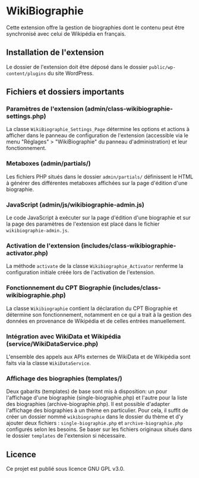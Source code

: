 # WikiBiographie

Cette extension offre la gestion de biographies dont le contenu peut être synchronisé avec celui de Wikipédia en français.

## Installation de l'extension

Le dossier de l'extension doit être déposé dans le dossier `public/wp-content/plugins` du site WordPress.

## Fichiers et dossiers importants

### Paramètres de l'extension (admin/class-wikibiographie-settings.php)

La classe `WikiBiographie_Settings_Page` détermine les options et actions à afficher dans le panneau de configuration de l'extension (accessible via le menu "Réglages" > "WikiBiographie" du panneau d'administration) et leur fonctionnement.

### Metaboxes (admin/partials/)

Les fichiers PHP situés dans le dossier `admin/partials/` définissent le HTML à générer des différentes metaboxes affichées sur la page d'édition d'une biographie.

### JavaScript (admin/js/wikibiographie-admin.js)

Le code JavaScript à exécuter sur la page d'édition d'une biographie et sur la page des paramètres de l'extension est placé dans le fichier `wikibiographie-admin.js`.

### Activation de l'extension (includes/class-wikibiographie-activator.php)

La méthode `activate` de la classe `Wikibiographie_Activator` renferme la configuration initiale créée lors de l'activation de l'extension.

### Fonctionnement du CPT Biographie (includes/class-wikibiographie.php)

La classe `Wikibiographie` contient la déclaration du CPT Biographie et détermine son fonctionnement, notamment en ce qui a trait à la gestion des données en provenance de Wikipédia et de celles entrées manuellement.

### Intégration avec WikiData et Wikipédia (service/WikiDataService.php)

L'ensemble des appels aux APIs externes de WikiData et de Wikipédia sont faits via la classe `WikiDataService`.

### Affichage des biographies (templates/)

Deux gabarits (templates) de base sont mis à disposition: un pour l'affichage d'une biographie (single-biographie.php) et l'autre pour la liste des biographies (archive-biographie.php).
Il est possible d'adapter l'affichage des biographies à un thème en particulier. Pour cela, il suffit de créer un dossier nommé `wikibiographie` dans le dossier du thème et d'y ajouter deux fichiers : `single-biographie.php` et `archive-biographie.php` configurés selon les besoins. Se baser sur les fichiers originaux situés dans le dossier `templates` de l'extension si nécessaire.

## Licence

Ce projet est publié sous licence GNU GPL v3.0.